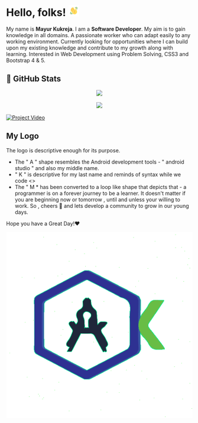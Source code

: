 # Hello, folks! <img src="hello.gif" width="30px">

My name is **Mayur Kukreja**. I am a **Software Developer**. My aim is to gain knowledge in all domains. A passionate worker who can adapt easily to any working environment. Currently looking for opportunities where I can build upon my existing knowledge and contribute to my growth along with learning. Interested in Web Development using Problem Solving, CSS3 and Bootstrap 4 & 5. 


## 🚀 GitHub Stats



<p align="center">
<img src="https://github-readme-stats.vercel.app/api/top-langs/?username=mayurrkukreja"/>
</p>

<p align="center">
  <img src="https://github-readme-stats.vercel.app/api?username=mayurrkukreja"/>
</p>

[![Project Video](https://img.youtube.com/vi/BCT4n6a22ZI/0.jpg)](https://www.youtube.com/watch?v=BCT4n6a22ZI)


## My Logo
The logo is descriptive enough for its purpose.
- The " A " shape resembles the Android development tools - " android studio " and also my middle name.
- " K " is descriptive for my last name and reminds of syntax while we code <\>
- The " M * has been converted to a loop like shape that depicts that - a programmer is on a forever journey to be a learner.
It doesn't matter if you are beginning now or tomorrow , until and unless your willing to work. So , cheers 🥂 and lets develop a community to grow in our young days.

Hope you have a Great Day!❤️

<p align="center"> 
  <img src="Logo1.gif">
</p>

<!---
mayurrkukreja/mayurrkukreja is a ✨ special ✨ repository because its `README.md` (this file) appears on your GitHub profile.
You can click the Preview link to take a look at your changes.
--->
